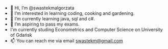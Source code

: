 - 👋 Hi, I’m @swastekmalgorzata
- 👀 I’m interested in learning coding, cooking and gardening.
- 🌱 I’m currently learning java, sql and c#.
- 💞️ I’m aspiring to pass my exams.
- I'm currently studing Econometrics and Computer Science on University of Gdańsk 
- 📫 You can reach me via email swastekm@gmail.com

<!---
swastekmalgorzata/swastekmalgorzata is a ✨ special ✨ repository because its `README.md` (this file) appears on your GitHub profile.
You can click the Preview link to take a look at your changes.
--->
